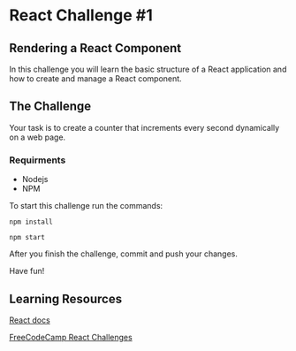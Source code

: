 # React Challenge #1
## Rendering a React Component

In this challenge you will learn the basic structure of a React application and how to create and manage a React component.

## The Challenge
Your task is to create a counter that increments every second dynamically on a web page.


### Requirments
- Nodejs
- NPM

To start this challenge run the commands:
```
npm install

npm start
```

After you finish the challenge, commit and push your changes.

Have fun!

## Learning Resources
[React docs](https://reactjs.org/)

[FreeCodeCamp React Challenges](https://learn.freecodecamp.org/front-end-libraries/react/)

